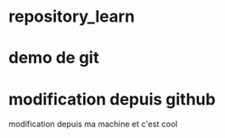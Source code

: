 # repository_learn
demo de git
==========
modification depuis github
==========
modification depuis ma machine et c'est cool
